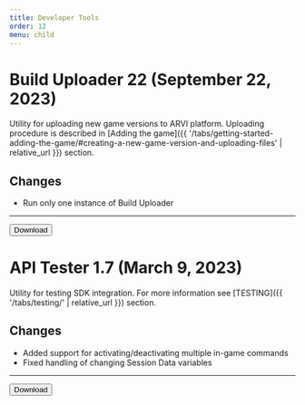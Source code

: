 ```yaml
---
title: Developer Tools
order: 12
menu: child
---
```


# Build Uploader 22 (September 22, 2023)

Utility for uploading new game versions to ARVI platform. Uploading procedure is described in [Adding the game]({{ '/tabs/getting-started-adding-the-game/#creating-a-new-game-version-and-uploading-files' | relative_url }}) section.

## Changes
- Run only one instance of Build Uploader

<hr>
<button onclick="window.open('https://storage-eu-west-1.arvilab.com/storage/applications/3/4b3e2797-34c6-45a7-84a7-11dc0e4f6bc4/versions/65364201-3001-4d54-893c-c43b15d25d37/files/Build%20Uploader%20Setup.exe')" type="button" class="btn btn-dark btn-lg">Download</button>

# API Tester 1.7 (March 9, 2023)

Utility for testing SDK integration. For more information see [TESTING]({{ '/tabs/testing/' | relative_url }}) section.

## Changes
- Added support for activating/deactivating multiple in-game commands
- Fixed handling of changing Session Data variables

<hr>
<button onclick="window.open('https://storage-us-east-1.arvilab.com/storage/applications/3/cee1325e-f16a-4237-b92a-eda4d30803f5/versions/428f4747-cdd1-4c6f-994d-5e3b8d1eaec9/files/APITester.exe')" type="button" class="btn btn-dark btn-lg">Download</button>

